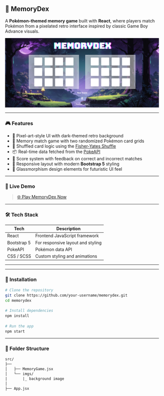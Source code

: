 ## 🧠 MemoryDex

A **Pokémon-themed memory game** built with **React**, where players match Pokémon from a pixelated retro interface inspired by classic Game Boy Advance visuals.

![MemoryDex Banner](./MemoryDex.png) <!-- Optional banner image -->

---

### 🎮 Features

* 🎨 Pixel-art-style UI with dark-themed retro background
* 🧩 Memory match game with two randomized Pokémon card grids
* 🔄 Shuffled card logic using the [Fisher-Yates Shuffle](https://en.wikipedia.org/wiki/Fisher%E2%80%93Yates_shuffle)
* 📦 Real-time data fetched from the [PokeAPI](https://pokeapi.co/)
* 💯 Score system with feedback on correct and incorrect matches
* 📱 Responsive layout with modern **Bootstrap 5** styling
* 🌌 Glassmorphism design elements for futuristic UI feel

---

### 🚀 Live Demo

> [🌐 Play MemoryDex Now](https://karthikn-vr.github.io/Memory-Game-React/)

---

### 🛠️ Tech Stack

| Tech        | Description                       |
| ----------- | --------------------------------- |
| React       | Frontend JavaScript framework     |
| Bootstrap 5 | For responsive layout and styling |
| PokeAPI     | Pokémon data API                  |
| CSS / SCSS  | Custom styling and animations     |

---

---

### 🔧 Installation

```bash
# Clone the repository
git clone https://github.com/your-username/memorydex.git
cd memorydex

# Install dependencies
npm install

# Run the app
npm start
```

---

### 📁 Folder Structure

```
src/
├── 
│   ├── MemoryGame.jsx
│   └── imgs/
|       |_ background image
│   
├── App.jsx


